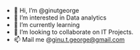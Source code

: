- 👋 Hi, I’m @ginutgeorge
- 👀 I’m interested in Data analytics
- 🌱 I’m currently learning
- 💞️ I’m looking to collaborate on IT Projects.
- 📫 Mail me @ginu.t.george@gmail.com

<!---
ginutgeorge/ginutgeorge is a ✨ special ✨ repository because its `README.md` (this file) appears on your GitHub profile.
You can click the Preview link to take a look at your changes.
--->
